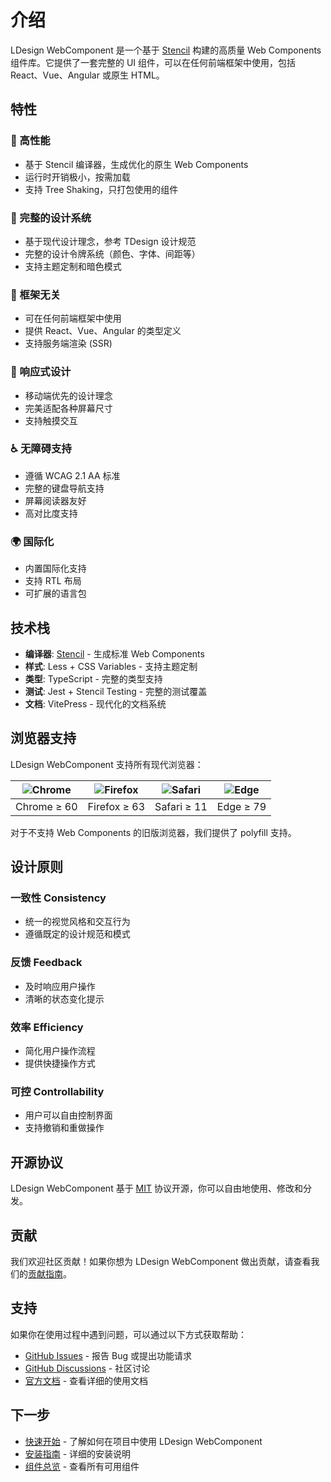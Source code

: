 # 介绍

LDesign WebComponent 是一个基于 [Stencil](https://stenciljs.com/) 构建的高质量 Web Components 组件库。它提供了一套完整的 UI 组件，可以在任何前端框架中使用，包括 React、Vue、Angular 或原生 HTML。

## 特性

### 🚀 高性能
- 基于 Stencil 编译器，生成优化的原生 Web Components
- 运行时开销极小，按需加载
- 支持 Tree Shaking，只打包使用的组件

### 🎨 完整的设计系统
- 基于现代设计理念，参考 TDesign 设计规范
- 完整的设计令牌系统（颜色、字体、间距等）
- 支持主题定制和暗色模式

### 🔧 框架无关
- 可在任何前端框架中使用
- 提供 React、Vue、Angular 的类型定义
- 支持服务端渲染 (SSR)

### 📱 响应式设计
- 移动端优先的设计理念
- 完美适配各种屏幕尺寸
- 支持触摸交互

### ♿ 无障碍支持
- 遵循 WCAG 2.1 AA 标准
- 完整的键盘导航支持
- 屏幕阅读器友好
- 高对比度支持

### 🌍 国际化
- 内置国际化支持
- 支持 RTL 布局
- 可扩展的语言包

## 技术栈

- **编译器**: [Stencil](https://stenciljs.com/) - 生成标准 Web Components
- **样式**: Less + CSS Variables - 支持主题定制
- **类型**: TypeScript - 完整的类型支持
- **测试**: Jest + Stencil Testing - 完整的测试覆盖
- **文档**: VitePress - 现代化的文档系统

## 浏览器支持

LDesign WebComponent 支持所有现代浏览器：

| ![Chrome](https://raw.githubusercontent.com/alrra/browser-logos/master/src/chrome/chrome_48x48.png) | ![Firefox](https://raw.githubusercontent.com/alrra/browser-logos/master/src/firefox/firefox_48x48.png) | ![Safari](https://raw.githubusercontent.com/alrra/browser-logos/master/src/safari/safari_48x48.png) | ![Edge](https://raw.githubusercontent.com/alrra/browser-logos/master/src/edge/edge_48x48.png) |
| --- | --- | --- | --- |
| Chrome ≥ 60 | Firefox ≥ 63 | Safari ≥ 11 | Edge ≥ 79 |

对于不支持 Web Components 的旧版浏览器，我们提供了 polyfill 支持。

## 设计原则

### 一致性 Consistency
- 统一的视觉风格和交互行为
- 遵循既定的设计规范和模式

### 反馈 Feedback
- 及时响应用户操作
- 清晰的状态变化提示

### 效率 Efficiency
- 简化用户操作流程
- 提供快捷操作方式

### 可控 Controllability
- 用户可以自由控制界面
- 支持撤销和重做操作

## 开源协议

LDesign WebComponent 基于 [MIT](https://opensource.org/licenses/MIT) 协议开源，你可以自由地使用、修改和分发。

## 贡献

我们欢迎社区贡献！如果你想为 LDesign WebComponent 做出贡献，请查看我们的[贡献指南](https://github.com/ldesign/webcomponent/blob/main/CONTRIBUTING.md)。

## 支持

如果你在使用过程中遇到问题，可以通过以下方式获取帮助：

- [GitHub Issues](https://github.com/ldesign/webcomponent/issues) - 报告 Bug 或提出功能请求
- [GitHub Discussions](https://github.com/ldesign/webcomponent/discussions) - 社区讨论
- [官方文档](/) - 查看详细的使用文档

## 下一步

- [快速开始](/guide/getting-started) - 了解如何在项目中使用 LDesign WebComponent
- [安装指南](/guide/installation) - 详细的安装说明
- [组件总览](/components/button) - 查看所有可用组件
